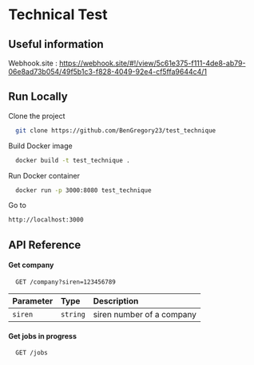 
# Technical Test

## Useful information

Webhook.site :  https://webhook.site/#!/view/5c61e375-f111-4de8-ab79-06e8ad73b054/49f5b1c3-f828-4049-92e4-cf5ffa9644c4/1


## Run Locally

Clone the project

```bash
  git clone https://github.com/BenGregory23/test_technique
```


Build Docker image 

```bash
  docker build -t test_technique .
```

Run Docker container
```bash
  docker run -p 3000:8080 test_technique
```

Go to 

```bash
http://localhost:3000
```


## API Reference

#### Get company

```http
  GET /company?siren=123456789
```

| Parameter | Type     | Description                |
| :-------- | :------- | :------------------------- |
| `siren` | `string` | siren number of a company|

#### Get jobs in progress

```http
  GET /jobs
```


